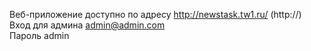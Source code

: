Веб-приложение доступно по адресу http://newstask.tw1.ru/ (http://)  
Вход для админа admin@admin.com  
Пароль admin
